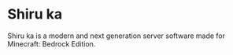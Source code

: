 # Shiru ka

Shiru ka is a modern and next generation server software made for Minecraft: Bedrock Edition.
